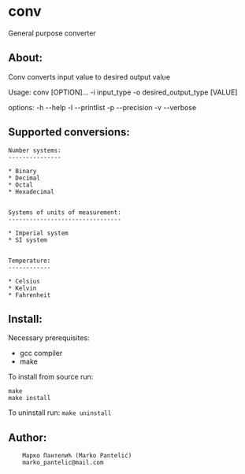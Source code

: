 
# conv 
General purpose converter



## About:

Conv converts input value to desired output value

Usage: conv [OPTION]... -i input_type -o desired_output_type [VALUE]

options:
-h	 --help
-l	 --printlist
-p	 --precision
-v	 --verbose



## Supported conversions:


	Number systems:
	---------------

	* Binary
	* Decimal
	* Octal
	* Hexadecimal 


	Systems of units of measurement:
	--------------------------------

	* Imperial system
	* SI system

	
	Temperature:
	------------

	* Celsius
	* Kelvin
	* Fahrenheit
	


## Install:

Necessary prerequisites:
* gcc compiler
* make


To install from source run:
```
make
make install
```


To uninstall run:
`make uninstall`
	
	
	
## Author:

        Марко Пантелић (Marko Pantelić)
        marko_pantelic@mail.com

	
